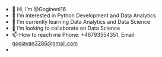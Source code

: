- 👋 Hi, I’m @Gogineni16
- 👀 I’m interested in Python Development and Data Analytics
- 🌱 I’m currently learning Data Analytics and Data Science
- 💞️ I’m looking to collaborate on Data Science 
- 📫 How to reach me Phone: +46793554351,  Email: gogiavan3286@gmail.com
-                   

<!---
Gogineni16/Gogineni16 is a ✨ special ✨ repository because its `README.md` (this file) appears on your GitHub profile.
You can click the Preview link to take a look at your changes.
--->
